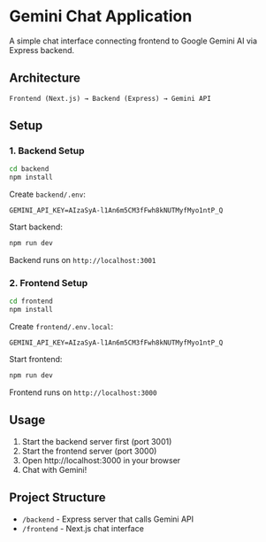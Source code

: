 # Gemini Chat Application

A simple chat interface connecting frontend to Google Gemini AI via Express backend.

## Architecture

```
Frontend (Next.js) → Backend (Express) → Gemini API
```

## Setup

### 1. Backend Setup

```bash
cd backend
npm install
```

Create `backend/.env`:
```
GEMINI_API_KEY=AIzaSyA-l1An6m5CM3fFwh8kNUTMyfMyo1ntP_Q
```

Start backend:
```bash
npm run dev
```

Backend runs on `http://localhost:3001`

### 2. Frontend Setup

```bash
cd frontend
npm install
```

Create `frontend/.env.local`:
```
GEMINI_API_KEY=AIzaSyA-l1An6m5CM3fFwh8kNUTMyfMyo1ntP_Q
```

Start frontend:
```bash
npm run dev
```

Frontend runs on `http://localhost:3000`

## Usage

1. Start the backend server first (port 3001)
2. Start the frontend server (port 3000)
3. Open http://localhost:3000 in your browser
4. Chat with Gemini!

## Project Structure

- `/backend` - Express server that calls Gemini API
- `/frontend` - Next.js chat interface
